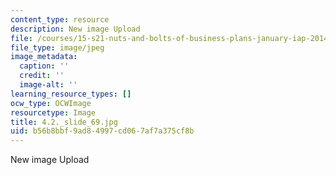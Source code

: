 ```yaml
---
content_type: resource
description: New image Upload
file: /courses/15-s21-nuts-and-bolts-of-business-plans-january-iap-2014/b56b8bbf9ad84997cd067af7a375cf8b_4.2._slide_69.jpg
file_type: image/jpeg
image_metadata:
  caption: ''
  credit: ''
  image-alt: ''
learning_resource_types: []
ocw_type: OCWImage
resourcetype: Image
title: 4.2._slide_69.jpg
uid: b56b8bbf-9ad8-4997-cd06-7af7a375cf8b
---
```

New image Upload

